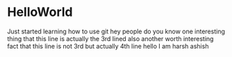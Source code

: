 # HelloWorld
Just started learning how to use git 
hey people do you know one interesting thing that this line is actually the 3rd lined
also another worth interesting fact that this line is not 3rd but actually 4th line 
hello I am harsh ashish
